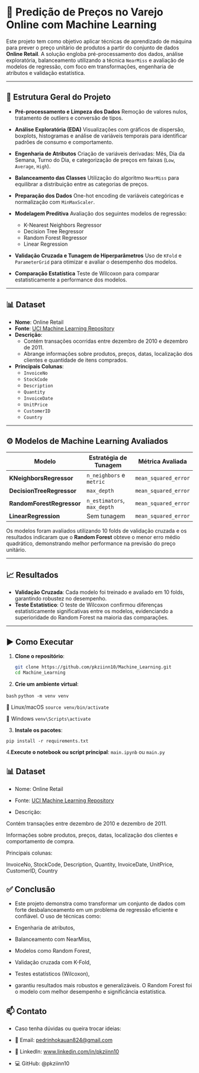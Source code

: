 # 🛒 Predição de Preços no Varejo Online com Machine Learning

Este projeto tem como objetivo aplicar técnicas de aprendizado de máquina para prever o preço unitário de produtos a partir do conjunto de dados **Online Retail**. A solução engloba pré-processamento dos dados, análise exploratória, balanceamento utilizando a técnica `NearMiss` e avaliação de modelos de regressão, com foco em transformações, engenharia de atributos e validação estatística.

---

## 📁 Estrutura Geral do Projeto

- **Pré-processamento e Limpeza dos Dados**
  Remoção de valores nulos, tratamento de outliers e conversão de tipos.

- **Análise Exploratória (EDA)**
  Visualizações com gráficos de dispersão, boxplots, histogramas e análise de variáveis temporais para identificar padrões de consumo e comportamento.

- **Engenharia de Atributos**
  Criação de variáveis derivadas: Mês, Dia da Semana, Turno do Dia, e categorização de preços em faixas (`Low`, `Average`, `High`).

- **Balanceamento das Classes**
  Utilização do algoritmo `NearMiss` para equilibrar a distribuição entre as categorias de preços.

- **Preparação dos Dados**
  One-hot encoding de variáveis categóricas e normalização com `MinMaxScaler`.

- **Modelagem Preditiva**
  Avaliação dos seguintes modelos de regressão:
  - K-Nearest Neighbors Regressor
  - Decision Tree Regressor
  - Random Forest Regressor
  - Linear Regression

- **Validação Cruzada e Tunagem de Hiperparâmetros**
  Uso de `KFold` e `ParameterGrid` para otimizar e avaliar o desempenho dos modelos.

- **Comparação Estatística**
  Teste de Wilcoxon para comparar estatisticamente a performance dos modelos.

---

## 📊 Dataset

- **Nome**: Online Retail
- **Fonte**: [UCI Machine Learning Repository](https://archive.ics.uci.edu/ml/datasets/online+retail)
- **Descrição**:
  - Contém transações ocorridas entre dezembro de 2010 e dezembro de 2011.
  - Abrange informações sobre produtos, preços, datas, localização dos clientes e quantidade de itens comprados.
- **Principais Colunas**:
  - `InvoiceNo`
  - `StockCode`
  - `Description`
  - `Quantity`
  - `InvoiceDate`
  - `UnitPrice`
  - `CustomerID`
  - `Country`

---

## ⚙️ Modelos de Machine Learning Avaliados

| Modelo                   | Estratégia de Tunagem              | Métrica Avaliada         |
|--------------------------|------------------------------------|--------------------------|
| **KNeighborsRegressor**  | `n_neighbors` e `metric`           | `mean_squared_error`     |
| **DecisionTreeRegressor**| `max_depth`                        | `mean_squared_error`     |
| **RandomForestRegressor**| `n_estimators`, `max_depth`         | `mean_squared_error`     |
| **LinearRegression**     | Sem tunagem                        | `mean_squared_error`     |

Os modelos foram avaliados utilizando 10 folds de validação cruzada e os resultados indicaram que o **Random Forest** obteve o menor erro médio quadrático, demonstrando melhor performance na previsão do preço unitário.

---

## 📈 Resultados

- **Validação Cruzada**: Cada modelo foi treinado e avaliado em 10 folds, garantindo robustez no desempenho.
- **Teste Estatístico**: O teste de Wilcoxon confirmou diferenças estatisticamente significativas entre os modelos, evidenciando a superioridade do Random Forest na maioria das comparações.

---

## ▶️ Como Executar

1. **Clone o repositório**:
   ```bash
   git clone https://github.com/pkziinn10/Machine_Learning.git
   cd Machine_Learning

2. **Crie um ambiente virtual**:

`bash`
`python -m venv venv`

📌 Linux/macOS
  `source venv/bin/activate`

📌 Windows
`venv\Scripts\activate`

3. **Instale os pacotes**:

`pip install -r requirements.txt`

4.**Execute o notebook ou script principal**:
  `main.ipynb` ou `main.py`

## 📊 Dataset

- Nome: Online Retail

- Fonte: [UCI Machine Learning Repository](https://archive.ics.uci.edu/dataset/352/online+retail)

- Descrição:

Contém transações entre dezembro de 2010 e dezembro de 2011.

Informações sobre produtos, preços, datas, localização dos clientes e comportamento de compra.

Principais colunas:

InvoiceNo, StockCode, Description, Quantity, InvoiceDate, UnitPrice, CustomerID, Country

## ✅ Conclusão

- Este projeto demonstra como transformar um conjunto de dados com forte desbalanceamento em um problema de regressão eficiente e confiável. O uso de técnicas como:

- Engenharia de atributos,

- Balanceamento com NearMiss,

- Modelos como Random Forest,

- Validação cruzada com K-Fold,

- Testes estatísticos (Wilcoxon),

- garantiu resultados mais robustos e generalizáveis. O Random Forest foi o modelo com melhor desempenho e significância estatística.

## 📫 Contato

- Caso tenha dúvidas ou queira trocar ideias:

- 📧 Email: pedrinhokauan824@gmail.com

- 💼 LinkedIn: www.linkedin.com/in/pkziinn10

- 💻 GitHub: @pkziinn10
